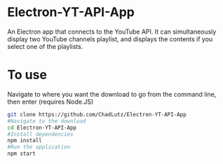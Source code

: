 # Electron-YT-API-App

An Electron app that connects to the YouTube API. It can simultaneously display two YouTube channels playlist, and displays the contents if you select one of the playlists.


# To use

Navigate to where you want the download to go from the command line, then enter (requires Node.JS)
```bash
git clone https://github.com/ChadLutz/Electron-YT-API-App
#Navigate to the download
cd Electron-YT-API-App
#Install dependencies
npm install
#Run the application
npm start
```

